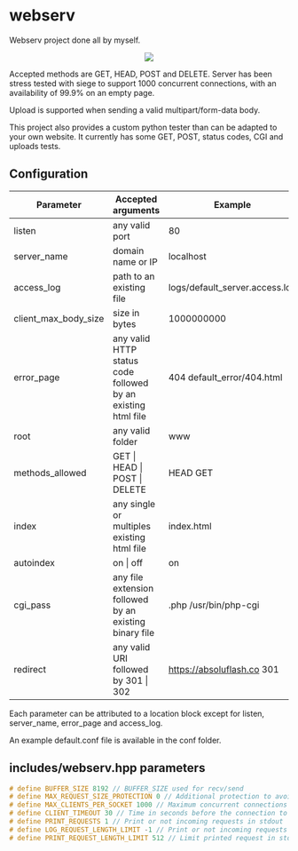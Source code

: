 # webserv

Webserv project done all by myself.

<p align="center">
  <img src="https://i.imgur.com/nRNes00.png">
</p>

Accepted methods are GET, HEAD, POST and DELETE.
Server has been stress tested with siege to support 1000 concurrent connections, with an availability of 99.9% on an empty page.

Upload is supported when sending a valid multipart/form-data body.

This project also provides a custom python tester than can be adapted to your own website. It currently has some GET, POST, status codes, CGI and uploads tests.

## Configuration

| Parameter  | Accepted arguments | Example |
| ------------- | ------------- | ------------- |
| listen  | any valid port | 80 |
| server_name  | domain name or IP  | localhost |
| access_log  | path to an existing file  | logs/default_server.access.log |
| client_max_body_size  | size in bytes  | 1000000000 |
| error_page  | any valid HTTP status code followed by an existing html file  | 404 default_error/404.html |
| root  | any valid folder  | www |
| methods_allowed  | GET \| HEAD \| POST \| DELETE | HEAD GET |
| index | any single or multiples existing html file | index.html |
| autoindex  | on \| off | on |
| cgi_pass | any file extension followed by an existing binary file | .php /usr/bin/php-cgi |
| redirect | any valid URI followed by 301 \| 302 | https://absoluflash.co 301 |

Each parameter can be attributed to a location block except for listen, server_name, error_page and access_log.

An example default.conf file is available in the conf folder.

## includes/webserv.hpp parameters

```c++
# define BUFFER_SIZE 8192 // BUFFER_SIZE used for recv/send
# define MAX_REQUEST_SIZE_PROTECTION 0 // Additional protection to avoid server overloading by sending huge headers
# define MAX_CLIENTS_PER_SOCKET 1000 // Maximum concurrent connections for each listened port
# define CLIENT_TIMEOUT 30 // Time in seconds before the connection to a client is closed (timer is resetted if the client sends data)
# define PRINT_REQUESTS 1 // Print or not incoming requests in stdout
# define LOG_REQUEST_LENGTH_LIMIT -1 // Print or not incoming requests in log file, and limit their size (-1 to disable logging, 0 to disable logging limit or any number > 0 to limit logged request size)
# define PRINT_REQUEST_LENGTH_LIMIT 512 // Limit printed request in stdout 
```
